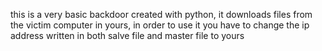 this is a very basic backdoor created with python,
it downloads files from the victim computer in yours,
in order to use it you have to change the ip address written in both salve file and master file to yours 
